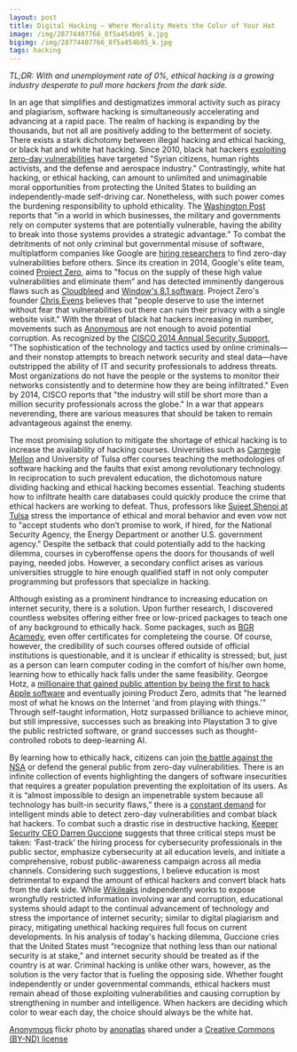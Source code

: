 ```yaml
---
layout: post
title: Digital Hacking — Where Morality Meets the Color of Your Hat 
image: /img/28774407766_8f5a454b95_k.jpg
bigimg: /img/28774407766_8f5a454b95_k.jpg
tags: hacking
---
```

*TL;DR: With and unemployment rate of 0%, ethical hacking is a growing industry desperate to pull more hackers from the dark side.*

In an age that simplifies and destigmatizes immoral activity such as piracy and plagiarism, software hacking is simultaneously accelerating and advancing at a rapid pace. The realm of hacking is expanding by the thousands, but not all are positively adding to the betterment of society. There exists a stark dichotomy between illegal hacking and ethical hacking, or black hat and white hat hacking. 
Since 2010, black hat hackers [exploiting zero-day vulnerabilities](https://docs.google.com/spreadsheets/d/1LeY9qJVcU6BMXRiYLFml5GVtv_FnfL6N41fDGl6qWVs/edit#gid=0) have targeted "Syrian citizens, human rights activists, and the defense and aerospace industry." Contrastingly, white hat hacking, or ethical hacking, can amount to unlimited and unimaginable moral opportunities from protecting the United States to building an independently-made self-driving car. Nonetheless, with such power comes the burdening responsibility to uphold ethicality. The [Washington Post](https://www.washingtonpost.com/postlive/the-ethics-of-hacking-101/2014/10/07/39529518-4014-11e4-b0ea-8141703bbf6f_story.html?utm_term=.e645a6b02b4d) reports that "in a world in which businesses, the military and governments rely on computer systems that are potentially vulnerable, having the ability to break into those systems provides a strategic advantage." To combat the detritments of not only criminal but governmental misuse of software, multiplatform companies like Google are [hiring researchers](http://www.huffingtonpost.com/2014/07/15/google-project-zero_n_5589337.html) to find zero-day vulnerabilities before others. Since its creation in 2014, Google's elite team, coined [Project Zero](https://security.googleblog.com/2014/07/announcing-project-zero.html), aims to "focus on the supply of these high value vulnerabilities and eliminate them” and has detected imminently dangerous flaws such as [Cloudbleed](https://bugs.chromium.org/p/project-zero/issues/detail?id=1139) and [Window's 8.1 software](https://www.engadget.com/2015/01/02/google-posts-unpatched-microsoft-bug/). Project Zero's founder [Chris Evens](https://www.wired.com/2014/07/google-project-zero/) believes that "people deserve to use the internet without fear that vulnerabilities out there can ruin their privacy with a single website visit." With the threat of black hat hackers increasing in number, movements such as [Anonymous](http://abcnews.go.com/US/worldwide-hacker-group-anonymous/story?id=37761302) are not enough to avoid potential corruption. As recognized by the [CISCO 2014 Annual Security Support](http://www.cisco.com/web/offer/gist_ty2_asset/Cisco_2014_ASR.pdf),
"The sophistication of the technology and tactics used by online criminals—and their nonstop attempts to breach network security and steal data—have outstripped the ability of IT and security professionals to address threats. Most organizations do not have the people or the systems to monitor their networks consistently and to determine how they are being infiltrated." Even by 2014, CISCO reports that "the industry will still be short more than a million security professionals across the globe." In a war that appears neverending, there are various measures that should be taken to remain advantageous against the enemy.

The most promising solution to mitigate the shortage of ethical hacking is to increase the availability of hacking courses. Universities such as [Carnegie Mellon](https://users.ece.cmu.edu/~dbrumley/index.html) and University of Tulsa offer courses teaching the methodologies of software hacking and the faults that exist among revolutionary technology. In reciprocation to such prevalent education, the dichotomous nature dividing hacking and ethical hacking becomes essential. Teaching students how to infiltrate health care databases could quickly produce the crime that ethical hackers are working to defeat. Thus, professors like [Sujeet Shenoi at Tulsa](https://www.washingtonpost.com/postlive/the-ethics-of-hacking-101/2014/10/07/39529518-4014-11e4-b0ea-8141703bbf6f_story.html?utm_term=.e645a6b02b4d) stress the importance of ethical and moral behavior and even vow not to "accept students who don’t promise to work, if hired, for the National Security Agency, the Energy Department or another U.S. government agency." Despite the setback that could potentially add to the hacking dilemma, courses in cyberoffense opens the doors for thousands of well paying, needed jobs.
However, a secondary conflict arises as various universities struggle to hire enough qualified staff in not only computer programming but professors that specialize in hacking.

Although existing as a prominent hindrance to increasing education on internet security, there is a solution. Upon further research, I discovered countless websites offering either free or low-priced packages to teach one of any background to ethically hack. Some packages, such as [BGR Acamedy](https://academy.bgr.com/sales/become-an-ethical-hacker-bonus-bundle?utm_source=bgr.com&utm_medium=referral&utm_campaign=become-an-ethical-hacker-bonus-bundle&utm_term=scsf-217859&utm_content=a0x1a000001s6sX), even offer certificates for completeing the course. Of course, however, the credibility of such courses offered outside of official institutions is questionable, and it is unclear if ethicality is stressed; but, just as a person can learn computer coding in the comfort of his/her own home, learning how to ethically hack falls under the same feasibility. Georgoe Hotz, a [millionaire that gained public attention by being the first to hack Apple software](https://www.bloomberg.com/features/2015-george-hotz-self-driving-car/) and eventually joining Product Zero, admits that "he learned most of what he knows on the Internet 'and from playing with things.'" Through self-taught information, Hotz surpassed brilliance to achieve minor, but still impressive, successes such as breaking into Playstation 3 to give the public restricted software, or grand successes such as thought-controlled robots to deep-learning AI.

By learning how to ethically hack, citizens can join [the battle against the NSA](https://www.wired.com/2014/06/end-to-end/) or defend the general public from zero-day vulnerabilities. There is an infinite collection of events highlighting the dangers of software insecurities that requires a greater population preventing the exploitation of its users.  As it is “almost impossible to design an impenetrable system because all technology has built-in security flaws,” there is a [constant demand](https://www.clearpathit.com/white-hat-vs-black-hat-hackers-and-the-need-for-ethical-hacking) for intelligent minds able to detect zero-day vulnerabilities and combat black hat hackers. To combat such a drastic rise in destructive hacking, [Keeper Security CEO Darren Guccione](http://m.nextgov.com/technology-news/tech-insider/2015/08/major-cybersecurity-job-shortage-we-must-act-we-are-war/119370/) suggests that three critical steps must be taken: ‘Fast-track’ the hiring process for cybersecurity professionals in the public sector, emphasize cybersecurity at all education levels, and initiate a comprehensive, robust public-awareness campaign across all media channels. Considering such suggestions, I believe education is most detrimental to expand the amount of ethical hackers and convert black hats from the dark side. While [Wikileaks](https://wikileaks.org/What-is-Wikileaks.html) independently works to expose wrongfully restricted information involving war and corruption, educational systems should adapt to the continual advancement of technology and stress the importance of internet security; similar to digital plagiarism and piracy, mitigating unethical hacking requires full focus on current developments. In his analysis of today's hacking dilemma, Guccione cries that the United States must “recognize that nothing less than our national security is at stake,” and internet security should be treated as if the country is at war. Criminal hacking is unlike other wars, however, as the solution is the very factor that is fueling the opposing side. Whether fought independently or under governmental commands, ethical hackers must remain ahead of those exploiting vulnerabilities and causing corruption by strengthening in number and intelligence. When hackers are deciding which color to wear each day, the choice should always be the white hat. 

<a title="Anonymous" href="https://flickr.com/photos/anonatlas/28774407766">Anonymous</a> flickr photo by <a href="https://flickr.com/people/anonatlas">anonatlas</a> shared under a <a href="https://creativecommons.org/licenses/by-nd/2.0/">Creative Commons (BY-ND) license</a> 
 
